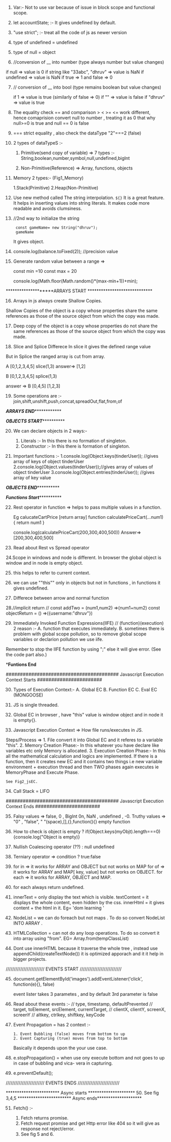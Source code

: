 1. Var:- Not to use var because of issue in block scope and functional scope.
2. let accountState; :- It gives undefined by default.
3. "use strict";  :- treat all the code of js as newer version
4. type of undefined = undefined
5. type of null = object

6. //conversion of __ into number (type always number but value changes)
  
  if null =>  value is 0
  if string like "33abc", "dhruv" => value is NaN
  if undefined => value is NaN
  if true => 1 and false => 0

7. // conversion of __ into bool  (type remains boolean but value changes)

   if 1 => value is true (similarly of false => 0)
   if "" => value is false
   if "dhruv" => value is true

8. The equality check == and comparison > < >= <= work different,  
   hence comaprision convert null to number , treating it as 0
   that why null>=0 is true and null == 0 is false

9. === strict equality , also check the dataType "2"===2 (false)

10. 2 types of dataTypeS :- 
     
    1. Primitive(send copy of variable) => 7 types :- String,boolean,number,symbol,null,undefined,bigInt

    2. Non-Primitive(Reference) => Array, functions, objects
                
11. Memory 2 types:- (Fig1_Memory)
  
    1.Stack(Primitive)
    2.Heap(Non-Primitive)   
  
12. Use new method called The string interpolation. `${}`
    It is a great feature. It helps in inserting values into string literals. It makes code more readable and avoids clumsiness.

13. //2nd way to initialize the string 
         
         const gameName= new String("dhruv");
         gameName

    It gives object.

14. console.log(balance.toFixed(2)); //precision value

15. Generate random value between a range => 
     
    const min =10
    const max = 20

    console.log(Math.floor(Math.random()*(max-min+1))+min);

********************ARRAYS START *****************************

16. Arrays in js always create Shallow Copies. 
    
   Shallow Copies of the object is a copy whose properties share the same references as those of the source object from which the copy was made.

17. Deep copy of the object is a copy whose properties do not share the same references as those of the source object from which the copy was made.

18. Slice and Splice Differece
In slice it gives the defined range value 


But in Splice the  ranged array is cut from array.

A [0,1,2,3,4,5]
slice(1,3)
answer=> [1,2]

B [0,1,2,3,4,5]
splice(1,3)

answer => B [0,4,5]
          [1,2,3]


19. Some operations are :- join,shift,unshift,push,concat,spreadOut,flat,from,of


*****************************ARRAYS END*****************************************


*****************************OBJECTS START***************************************

20.  We can declare objects in 2 ways:-
     
     1. Literals :- In this there is no formation of singleton.
     2. Constructor :- In this there is formation of singleton.


21. Important functions :-
    1.console.log(Object.keys(tinderUser));  //gives array of keys of object tinderUser
    2.console.log(Object.values(tinderUser));//gives array of values of object tinderUser
    3.console.log(Object.entries(tinderUser)); //gives array of key value  

*****************************OBJECTS END***************************************

*****************************Functions Start***************************************

22. Rest operator in function  => helps to pass multiple values in a function. 
    
    Eg calucateCartPrice [return array]
    function calculatePriceCart(...num1)
    {
            return num1
    }
    
    console.log(calculatePriceCart(200,300,400,500))
    Answer=> [200,300,400,500]

23. Read about Rest vs Spread operator

24.Scope in windows and node is different.
   In browser the global object is window and in node is empty object.

25. this helps to refer to current context.

26. we can use ""this"" only in objects but not in functions , in functions it gives undefined.

27. Differece between arrow and normal function

28.//implicit return
   // const addTwo = (num1,num2) =>(num1+num2)
   const objectReturn = () =>({username:"dhruv"})


29. Immediately Invoked Function Expressions(IIFE)
    // (function)(execution)
    2 reason :- 
    A. function that executes immediately.
    B. sometimes there is problem with global scope pollution, so to remove global scope variables or declarion pollution we use iife.

   Remember to stop the IIFE function by using ";" else it will give error.
   (See the code part also.) 

*****************************************Funtions End****************************************

######################################## Javascript Execution Context Starts #######################

30. Types of Execution Context:- 
    A. Global EC
    B. Function EC
    C. Eval EC (MONGOOSE)

31. JS is single threaded.

32. Global EC in browser , have "this" value is window object and in node it is empty{}.

33.  Javascript Execution Context => How file runs/executes in JS.
     
Steps/Process => 
     1. File convert it into Global EC and it referes to a variable "this".
     2. Memory Creation Phase:- In this whatever you have declare like variables etc only Memory is allocated.
     3. Execution Creation Phase:- In this all the mathematical calculation and logics are implemented. If there is a function,
        then it creates new EC and it contains two things i.e new variable environment + execution thread and then TWO phases again executes ie MemoryPhase and Execute Phase.

    See Fig2_jsEC.

34. Call Stack = LIFO

######################################## Javascript Execution Context Ends #######################

35. Falsy values => false, 0 , BigInt 0n, NaN , undefined , -0.
    Truthy values => "0" , "false", " "(space),[],{},function(){}  empty function

36. How to check is object is empty ?
    if(Object.keys(myObjt).length===0){console.log("Object is empty)}

37. Nullish Coalescing operator (??) : null  undefined

38. Terniary operator =>  condition ? true:false

39. for in   =>     it works for ARRAY and OBJECT but not works on MAP
    for of   =>     it works for ARRAY and MAP[ key, value] but not works on OBJECT.
    for each =>     it works for ARRAY, OBJECT and MAP.

40. for each always return undefined.

41. innerText = only display the text which is visible.
    textContent = it displays the whole content, even hidden by the css.
    innerHtml = it gives content + the html in it. Eg= 'dom learning <span style="display: none;">test text</span>'


42. NodeList = we can do foreach but not maps . To do so convert NodeList INTO ARRAY .
    
43. HTMLCollection = can not do any loop operations. To do so convert it into array  using "from".
    EG= Array.from(tempClassList)


44. Dont use innerHTML because it traverse the whole tree , instead use appendChild(createTextNode()) it is optimized apporach and it it help in bigger projects.



//////////////////////// EVENTS START //////////////////////////

45.  document.getElementById('images').addEventListener('click', function(e){}, false)
     
     event lister takes 3 parametes , and by default 3rd parameter is false

46. Read about these events :- 
    // type, timestamp, defaultPrevented
    // target, toElement, srcElement, currentTarget,
    // clientX, clientY, screenX, screenY
    // altkey, ctrlkey, shiftkey, keyCode


47. Event Propagation = has 2 context :- 
        
        1. Event Bubbling (false) moves from bottom to up
        2. Event Capturing (true) moves from top to bottom
    
    Basically it depends upon the your use case.

48. e.stopPropagation() = when use ony execute bottom and not goes to up in case of bubbling and vica- vera in capturing.

49. e.preventDefault();

//////////////////////// EVENTS ENDS //////////////////////////



************************ Async starts *********************
50.  See fig 3,4,5
************************ Async ends********************

51.  Fetch()  :-

     1. Fetch returns promise.
     2. Fetch request promise and get Http error like 404 so it will give as response not reject/error.
     3. See fig 5 and 6.


     


